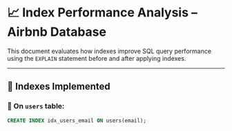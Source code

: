 # 📈 Index Performance Analysis – Airbnb Database

This document evaluates how indexes improve SQL query performance using the `EXPLAIN` statement before and after applying indexes.

---

## 🧩 Indexes Implemented

### 🔹 On `users` table:

```sql
CREATE INDEX idx_users_email ON users(email);
```
